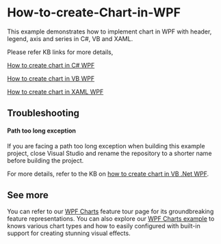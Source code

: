 # How-to-create-Chart-in-WPF
This example demonstrates how to implement chart in WPF with header, legend, axis and series in C#, VB and XAML. 

Please refer KB links for more details,

[How to create chart in C# WPF](https://www.syncfusion.com/kb/10783?utm_medium=listing&utm_source=github-examples)

[How to create chart in VB WPF](https://www.syncfusion.com/kb/10796?utm_medium=listing&utm_source=github-examples)

[How to create chart in XAML WPF](https://www.syncfusion.com/kb/10786?utm_medium=listing&utm_source=github-examples)

## Troubleshooting

#### Path too long exception

If you are facing a path too long exception when building this example project, close Visual Studio and rename the repository to a shorter name before building the project.

For more details, refer to the KB on [how to create chart in VB .Net WPF](https://www.syncfusion.com/kb/10796/how-to-create-chart-control-example-in-vb-net-wpf).

## See more

You can refer to our [WPF Charts](https://www.syncfusion.com/wpf-controls/charts?_gl=1*1m2hzo7*_ga*mziymta2oteumty4njazntewmg..*_ga_wc4jkkphh0*mty5mjmzmzyyms4ymzcums4xnjkymzmznjq0ljm3ljauma..*_ga_41j4hfmx1j*mty5mjmzmzyyms40ny4xlje2otizmzm2ndqumc4wlja.) feature tour page for its groundbreaking feature representations. You can also explore our [WPF Charts example](https://github.com/syncfusion/wpf-demos) to knows various chart types and how to easily configured with built-in support for creating stunning visual effects.
